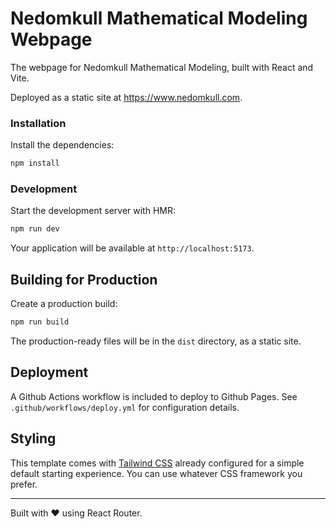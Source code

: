 # Nedomkull Mathematical Modeling Webpage

The webpage for Nedomkull Mathematical Modeling, built with React and Vite.

Deployed as a static site at https://www.nedomkull.com.

### Installation

Install the dependencies:

```bash
npm install
```

### Development

Start the development server with HMR:

```bash
npm run dev
```

Your application will be available at `http://localhost:5173`.

## Building for Production

Create a production build:

```bash
npm run build
```

The production-ready files will be in the `dist` directory, as a static site.

## Deployment

A Github Actions workflow is included to deploy to Github Pages.
See `.github/workflows/deploy.yml` for configuration details.

## Styling

This template comes with [Tailwind CSS](https://tailwindcss.com/) already configured for a simple default starting experience. You can use whatever CSS framework you prefer.

---

Built with ❤️ using React Router.
